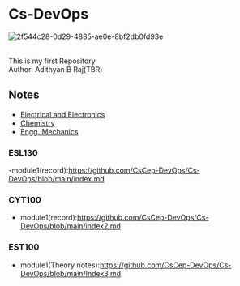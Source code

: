 # Cs-DevOps
![2f544c28-0d29-4885-ae0e-8bf2db0fd93e](https://github.com/CsCep-DevOps/Cs-DevOps/assets/145749590/6870fda5-c78f-4c48-9023-e64d0fcb04bb)

<br>
This is my first Repository
<br>
Author: Adithyan B Raj(TBR)

## Notes 

- [Electrical and Electronics](#ESL130)
- [Chemistry](#CYT100)
- [Engg. Mechanics](#EST100)


### ESL130
-module1(record):https://github.com/CsCep-DevOps/Cs-DevOps/blob/main/index.md

### CYT100
- module1(record):https://github.com/CsCep-DevOps/Cs-DevOps/blob/main/index2.md

### EST100
- module1(Theory notes):https://github.com/CsCep-DevOps/Cs-DevOps/blob/main/Index3.md






